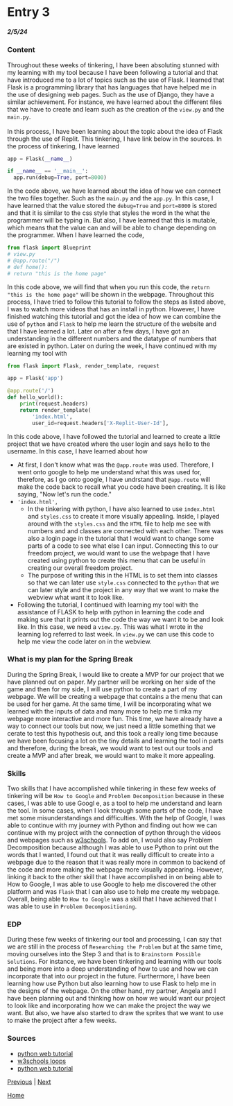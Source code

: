 # Entry 3
##### 2/5/24

### Content 
Throughout these weeks of tinkering, I have been absoluting stunned with my learning with my tool because I have been following a tutorial and that have introduced me to a lot of topics such as the use of Flask. I learned that Flask is a programming library that has languages that have helped me in the use of designing web pages. Such as the use of Django, they have a similar achievement. For instance, we have learned about the different files that we have to create and learn such as the creation of the `view.py` and the `main.py`. <br>
<br>
In this process, I have been learning about the topic about the idea of Flask through the use of Replit. This tinkering, I have link below in the sources. In the process of tinkering, I have learned 

```python
app = Flask(__name__)

if __name__ == '__main__':
  app.run(debug=True, port=8000)
```
In the code above, we have learned about the idea of how we can connect the two files together. Such as the `main.py` and the `app.py`. In this case, I have learned that the value stored the `debug=True` and `port=8000` is stored and that it is similar to the css style that styles the word in the what the programmer will be typing in. But also, I have learned that this is mutable, which means that the value can and will be able to change depending on the programmer. When I have learned the code, 
```python
from flask import Blueprint
# view.py
# @app.route("/")
# def home():
# return "this is the home page"
```
In this code above, we will find that when you run this code, the `return "this is the home page"` will be shown in the webpage. Throughout this process, I have tried to follow this tutorial to follow the steps as listed above, I was to watch more videos that has an install in python. However, I have finished watching this tutorial and got the idea of how we can combine the use of `python` and `Flask` to help me learn the structure of the website and that I have learned a lot. Later on after a few days, I have got an understanding in the different numbers and the datatype of numbers that are existed in python. Later on during the week, I have continued with my learning my tool with  
```python
from flask import Flask, render_template, request

app = Flask('app')

@app.route('/')
def hello_world():
    print(request.headers)
    return render_template(
        'index.html',
        user_id=request.headers['X-Replit-User-Id'],
```
In this code above, I have followed the tutorial and learned to create a little project that we have created where the user login and says hello to the username. In this case, I have learned about how
 * At first, I don't know what was the `@app.route` was used. Therefore, I went onto google to help me understand what this was used for, therefore, as I go onto google, I have undrstand that `@app.route` will make the code back to recall what you code have been creating. It is like saying, "Now let's run the code."
 * `'index.html',` 
   * In the tinkering with python, I have also learned to use `index.html` and `styles.css` to create it more visually appealing. Inside, I played around with the `styles.css` and the `HTML` file to help me see with numbers and and classes are connected with each other. There was also a login page in the tutorial that I would want to change some parts of a code to see what else I can input. Connecting this to our freedom project, we would want to use the webpage that I have created using python to create this menu that can be useful in creating our overall freedom project.
   * The purpose of writing this in the HTML is to set them into classes so that we can later use `style.css` connected to the `python` that we can later style and the project in any way that we want to make the webview what want it to look like.
 * Following the tutorial, I continued with learning my tool with the assistance of FLASK to help with python in learning the code and making sure that it prints out the code the way we want it to be and look like. In this case, we need a `view.py`. This was what I wrote in the learning log referred to last week. In `view.py` we can use this code to help me view the code later on in the webview.

### What is my plan for the Spring Break
During the Spring Break, I would like to create a MVP for our project that we have planned out on paper. My partner will be working on her side of the game and then for my side, I will use python to create a part of my webpage. We will be creating a webpage that contains a the menu that can be used for her game. At the same time, I will be incorporating what we learned with the inputs of data and many more to help me ti mka  my webpage more interactive and more fun. This time, we have already have a way to connect our tools but now, we just need a little something that we cerate to test this hypothesis out, and this took a really long time because we have been focusing a lot on the tiny details and learning the tool in parts and therefore, during the break, we would want to  test out our tools and create a MVP and after break, we would want to make it more appealing. 

### Skills
 Two skills that I have accomplished while tinkering in these few weeks of tinkering will be `How to Google` and `Problem Decomposition` because in these cases, I was able to use Googl e, as a tool to help me understand and learn the tool. In some cases, when I look through some parts of the code, I have met some misunderstandings and difficulties. With the help of Google, I was able to continue with my journey with Python and finding out how we can continue with my project with the connection of python through the videos and webpages such as [w3schools](https://www.w3schools.com/python/). To add on, I would also say Problem Decomposition because although I was able to use Python to print out the words that I wanted, I found out that it was really difficult to create into a webpage due to the reason that it was really more in common to backend of the code and more making the webpage more visually appearing. However, linking it back to the other skill that I have accomplished in on being able to How to Google, I was able to use Google to help me discovered the other platform and was `Flask` that I can also use to help me create my webpage. Overall, being able to `How to Google` was a skill that I have achieved that I was able to use in `Problem Decompositioning`.

### EDP
During these few weeks of tinkering our tool and processing, I can say that we are still in the process of `Researching the Problem` but at the same time, moving ourselves into the Step 3 and that is to `Brainstorm Possible Solutions`. For instance, we have been tinkering and learning with our tools and being more into a deep understanding of how to use and how we can incorporate that into our project in the future. Furthermore, I have been learning how use Python but also learning how to use Flask to help me in the designs of the webpage. On the other hand, my partner, Angela and I have been planning out and thinking how on how we would want our project to look like and incorporating how we can make the project the way we want. But also, we have also started to draw the sprites that we want to use to make the project after a few weeks.

### Sources
 * [python web tutorial](https://youtu.be/kng-mJJby8g?si=hR6tSHfeDS22fvKg)
 * [w3schools loops](https://www.w3schools.com/python/python_for_loops.asp) 
 * [python web tutorial](https://youtu.be/kng-mJJby8g?si=hR6tSHfeDS22fvKg)

[Previous](entry02.md) | [Next](entry04.md)

[Home](../README.md)